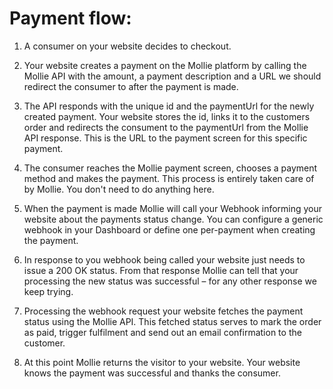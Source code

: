 # Payment flow:

1. A consumer on your website decides to checkout.

2. Your website creates a payment on the Mollie platform by calling the Mollie
API with the amount, a payment description and a URL we should redirect the
consumer to after the payment is made.

3. The API responds with the unique id and the paymentUrl for the newly created
payment. Your website stores the id, links it to the customers order and
redirects the consument to the paymentUrl from the Mollie API response. This
is the URL to the payment screen for this specific payment.

4. The consumer reaches the Mollie payment screen, chooses a payment method and
makes the payment. This process is entirely taken care of by Mollie. You don't
need to do anything here.

5. When the payment is made Mollie will call your Webhook informing your website
about the payments status change. You can configure a generic webhook in your
Dashboard or define one per-payment when creating the payment.

6. In response to you webhook being called your website just needs to issue a 200
OK status. From that response Mollie can tell that your processing the new
status was successful – for any other response we keep trying.

7. Processing the webhook request your website fetches the payment status using
the Mollie API. This fetched status serves to mark the order as paid, trigger
fulfilment and send out an email confirmation to the customer.

8. At this point Mollie returns the visitor to your website. Your website knows
the payment was successful and thanks the consumer.
